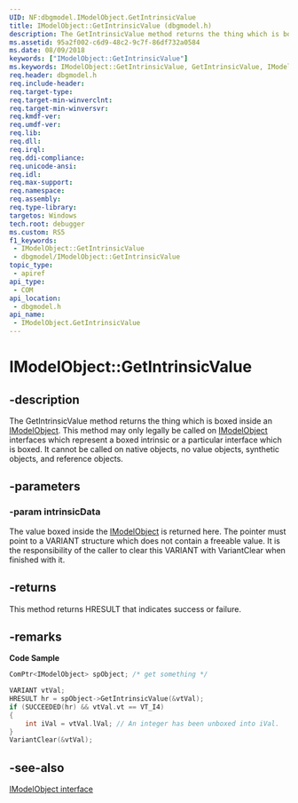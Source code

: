```yaml
---
UID: NF:dbgmodel.IModelObject.GetIntrinsicValue
title: IModelObject::GetIntrinsicValue (dbgmodel.h)
description: The GetIntrinsicValue method returns the thing which is boxed inside an IModelObject.
ms.assetid: 95a2f002-c6d9-48c2-9c7f-86df732a0584
ms.date: 08/09/2018
keywords: ["IModelObject::GetIntrinsicValue"]
ms.keywords: IModelObject::GetIntrinsicValue, GetIntrinsicValue, IModelObject.GetIntrinsicValue, IModelObject::GetIntrinsicValue, IModelObject.GetIntrinsicValue
req.header: dbgmodel.h
req.include-header: 
req.target-type: 
req.target-min-winverclnt: 
req.target-min-winversvr: 
req.kmdf-ver: 
req.umdf-ver: 
req.lib: 
req.dll: 
req.irql: 
req.ddi-compliance: 
req.unicode-ansi: 
req.idl: 
req.max-support: 
req.namespace: 
req.assembly: 
req.type-library: 
targetos: Windows
tech.root: debugger
ms.custom: RS5
f1_keywords:
 - IModelObject::GetIntrinsicValue
 - dbgmodel/IModelObject::GetIntrinsicValue
topic_type:
 - apiref
api_type:
 - COM
api_location:
 - dbgmodel.h
api_name:
 - IModelObject.GetIntrinsicValue
---
```


# IModelObject::GetIntrinsicValue


## -description

The GetIntrinsicValue method returns the thing which is boxed inside an [IModelObject](nn-dbgmodel-imodelobject.md). This method may only legally be called on [IModelObject](nn-dbgmodel-imodelobject.md) interfaces which represent a boxed intrinsic or a particular interface which is boxed. It cannot be called on native objects, no value objects, synthetic objects, and reference objects.

## -parameters

### -param intrinsicData

The value boxed inside the [IModelObject](nn-dbgmodel-imodelobject.md) is returned here. The pointer must point to a VARIANT structure which does not contain a freeable value. It is the responsibility of the caller to clear this VARIANT with VariantClear when finished with it.

## -returns

This method returns HRESULT that indicates success or failure.

## -remarks

**Code Sample**

```cpp
ComPtr<IModelObject> spObject; /* get something */

VARIANT vtVal;
HRESULT hr = spObject->GetIntrinsicValue(&vtVal);
if (SUCCEEDED(hr) && vtVal.vt == VT_I4)
{
    int iVal = vtVal.lVal; // An integer has been unboxed into iVal.
}
VariantClear(&vtVal);
```

## -see-also

[IModelObject interface](nn-dbgmodel-imodelobject.md)

